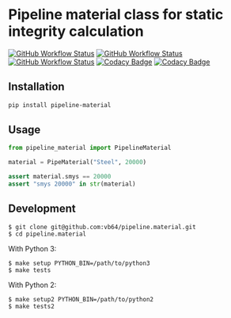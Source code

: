 # Pipeline material class for static integrity calculation
[![GitHub Workflow Status](https://img.shields.io/github/actions/workflow/status/vb64/pipeline.material/pep257.yml?label=Pep257&style=plastic&branch=main)](https://github.com/vb64/pipeline.material/actions?query=workflow%3Apep257)
[![GitHub Workflow Status](https://img.shields.io/github/actions/workflow/status/vb64/pipeline.material/py2.yml?label=Python%202.7&style=plastic&branch=main)](https://github.com/vb64/pipeline.material/actions?query=workflow%3Apy2)
[![GitHub Workflow Status](https://img.shields.io/github/actions/workflow/status/vb64/pipeline.material/py3.yml?label=Python%203.8-3.13&style=plastic&branch=main)](https://github.com/vb64/pipeline.material/actions?query=workflow%3Apy3)
[![Codacy Badge](https://app.codacy.com/project/badge/Grade/4b1898433899465b870ed7ecc4f0fd02)](https://app.codacy.com/gh/vb64/pipeline.material/dashboard?utm_source=gh&utm_medium=referral&utm_content=&utm_campaign=Badge_grade)
[![Codacy Badge](https://app.codacy.com/project/badge/Coverage/4b1898433899465b870ed7ecc4f0fd02)](https://app.codacy.com/gh/vb64/pipeline.material/dashboard?utm_source=gh&utm_medium=referral&utm_content=&utm_campaign=Badge_coverage)

## Installation

```bash
pip install pipeline-material
```

## Usage

```python
from pipeline_material import PipelineMaterial

material = PipeMaterial("Steel", 20000)

assert material.smys == 20000
assert "smys 20000" in str(material)
```

## Development

```
$ git clone git@github.com:vb64/pipeline.material.git
$ cd pipeline.material
```
With Python 3:
```
$ make setup PYTHON_BIN=/path/to/python3
$ make tests
```
With Python 2:
```
$ make setup2 PYTHON_BIN=/path/to/python2
$ make tests2
```
